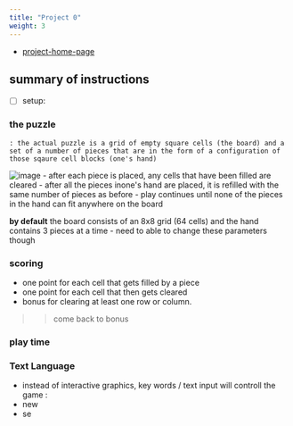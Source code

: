 ```yaml
---
title: "Project 0"
weight: 3
---
```


- [project-home-page](https://inst.eecs.berkeley.edu/~cs61b/sp22/materials/proj/proj0/index.html)

## summary of instructions

- [ ] setup:


### the puzzle
    : the actual puzzle is a grid of empty square cells (the board) and a set of a number of pieces that are in the form of a configuration of those sqaure cell blocks (one's hand) 
![image](https://inst.eecs.berkeley.edu/~cs61b/sp22/materials/proj/proj0/img/figure1.png)
    - after each piece is placed, any cells that have been filled are cleared
    - after all the pieces inone's hand are placed, it is refilled with the same number of  pieces as before 
    - play continues until none of the pieces in the hand can fit anywhere on the board 
    
 
**by default** the board consists of an 8x8 grid (64 cells) and the hand contains 3 pieces at a time - need to able to change these parameters though 


### scoring
- one point for each cell that gets filled by a piece
- one point for each cell that then gets cleared
- bonus for clearing at least one row or column.
>> come back to bonus 

### play time 


### Text Language
- instead of interactive graphics, key words / text input will controll the game
: 
- new
- se